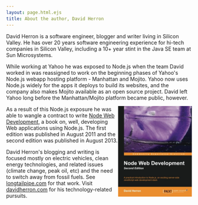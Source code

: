 ```yaml
---
layout: page.html.ejs
title: About the author, David Herron
---
```


David Herron is a software engineer, blogger and writer living in Silicon Valley.  He has over 20 years software engineering experience for hi-tech companies in Silicon Valley, including a 10+ year stint in the Java SE team at Sun Microsystems.

While working at Yahoo he was exposed to Node.js when the team David worked in was reassigned to work on the beginning phases of Yahoo's Node.js webapp hosting platform - Manhattan and Mojito.  Yahoo now uses Node.js widely for the apps it deploys to build its websites, and the company also makes Mojito available as an open source project.  David left Yahoo long before the Manhattan/Mojito platform became public, however.

<a href="http://www.amazon.com/gp/product/1782163301/ref=as_li_tl?ie=UTF8&camp=1789&creative=390957&creativeASIN=1782163301&linkCode=as2&tag=thereikipage&linkId=CIKLA5WTI6GVM6GI" rel="nofollow"><img src="images/node-web-dev-cover.jpg" style="float: right; max-width: 200px;"/></a>As a result of this Node.js exposure he was able to wangle a contract to write <a href="http://www.amazon.com/gp/product/1782163301/ref=as_li_tl?ie=UTF8&camp=1789&creative=390957&creativeASIN=1782163301&linkCode=as2&tag=thereikipage&linkId=CIKLA5WTI6GVM6GI" rel="nofollow">Node Web Development</a>, a book on, well, developing Web applications using Node.js.  The first edition was published in August 2011 and the second edition was published in August 2013.

David Herron's blogging and writing is focused mostly on electric vehicles, clean energy technologies, and related issues (climate change, peak oil, etc) and the need to switch away from fossil fuels.  See [longtailpipe.com](http://longtailpipe.com) for that work.  Visit [davidherron.com](http://davidherron.com) for his technology-related pursuits.

